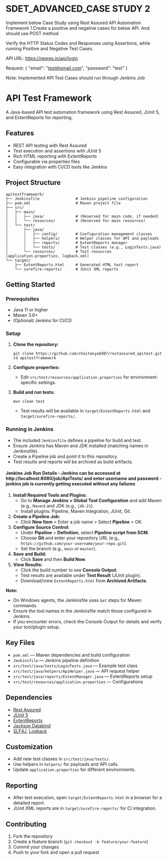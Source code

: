 # SDET_ADVANCED_CASE STUDY 2
Implement below Case Study using Rest Assured API Automation Framework
1.Create a positive and negative cases for below API. 
And should use POST method 

Verify the HTTP Status Codes and Responses using Assertions, while running Positive and Negative Test Cases. 

API URL:  https://reqres.in/api/login


Request:
{
    "email": "test@gmail.com",
    "password": "test"
}

Note: Implemented API Test Cases should run through Jenkins Job
# API Test Framework

A Java-based API test automation framework using Rest Assured, JUnit 5, and ExtentReports for reporting.

## Features
- REST API testing with Rest Assured
- Test execution and assertions with JUnit 5
- Rich HTML reporting with ExtentReports
- Configurable via properties files
- Easy integration with CI/CD tools like Jenkins

## Project Structure
```
apitestframework/
├── Jenkinsfile                # Jenkins pipeline configuration
├── pom.xml                    # Maven project file
├── src/
│   ├── main/
│   │   ├── java/              # (Reserved for main code, if needed)
│   │   └── resources/         # (Reserved for main resources)
│   └── test/
│       ├── java/
│       │   ├── config/        # Configuration management classes
│       │   ├── helpers/       # Helper classes for API and payloads
│       │   ├── reports/       # ExtentReports manager
│       │   └── tests/         # Test classes (e.g., LoginTests.java)
│       └── resources/         # Test resources (application.properties, logback.xml)
└── target/
    ├── ExtentReports.html     # Generated HTML test report
    └── surefire-reports/      # JUnit XML reports
```

## Getting Started

### Prerequisites
- Java 11 or higher
- Maven 3.6+
- (Optional) Jenkins for CI/CD

### Setup
1. **Clone the repository:**
   ```
   git clone https://github.com/chaitanyadd87/restassured_apitest.git
   cd apitestframework
   ```
2. **Configure properties:**
   - Edit `src/test/resources/application.properties` for environment-specific settings.

3. **Build and run tests:**
   ```
   mvn clean test
   ```
   - Test results will be available in `target/ExtentReports.html` and `target/surefire-reports/`.

### Running in Jenkins
- The included `Jenkinsfile` defines a pipeline for build and test.
- Ensure Jenkins has Maven and JDK installed (matching names in Jenkinsfile).
- Create a Pipeline job and point it to this repository.
- Test results and reports will be archived as build artifacts.

#### Jenkins Job Run Details - Jenkins can be accessed at http://localhost:8080/job/ApiTests/ and enter username and password - jenkins job is currently getting executed without any failures
1. **Install Required Tools and Plugins:**
   - Go to **Manage Jenkins > Global Tool Configuration** and add Maven (e.g., `Maven`) and JDK (e.g., `jdk-21`).
   - Install plugins: Pipeline, Maven Integration, JUnit, Git.
2. **Create a Pipeline Job:**
   - Click **New Item** > Enter a job name > Select **Pipeline** > OK.
3. **Configure Source Control:**
   - Under **Pipeline** > **Definition**, select **Pipeline script from SCM**.
   - Choose **Git** and enter your repository URL (e.g., `https://github.com/your-username/your-repo.git`).
   - Set the branch (e.g., `main` or `master`).
4. **Save and Build:**
   - Click **Save** and then **Build Now**.
5. **View Results:**
   - Click the build number to see **Console Output**.
   - Test results are available under **Test Result** (JUnit plugin).
   - Download/view `ExtentReports.html` from **Archived Artifacts**.
 

**Note:**
- On Windows agents, the Jenkinsfile uses `bat` steps for Maven commands.
- Ensure the tool names in the Jenkinsfile match those configured in Jenkins.
- If you encounter errors, check the Console Output for details and verify your tool/plugin setup.

## Key Files
- `pom.xml` — Maven dependencies and build configuration
- `Jenkinsfile` — Jenkins pipeline definition
- `src/test/java/tests/LoginTests.java` — Example test class
- `src/test/java/helpers/ApiHelper.java` — API request helper
- `src/test/java/reports/ExtentManager.java` — ExtentReports setup
- `src/test/resources/application.properties` — Configurations

## Dependencies
- [Rest Assured](https://rest-assured.io/)
- [JUnit 5](https://junit.org/junit5/)
- [ExtentReports](https://extentreports.com/)
- [Jackson Databind](https://github.com/FasterXML/jackson-databind)
- [SLF4J](http://www.slf4j.org/), [Logback](http://logback.qos.ch/)

## Customization
- Add new test classes in `src/test/java/tests/`.
- Use helpers in `helpers/` for payloads and API calls.
- Update `application.properties` for different environments.

## Reporting
- After test execution, open `target/ExtentReports.html` in a browser for a detailed report.
- JUnit XML reports are in `target/surefire-reports/` for CI integration.

## Contributing
1. Fork the repository
2. Create a feature branch (`git checkout -b feature/your-feature`)
3. Commit your changes
4. Push to your fork and open a pull request